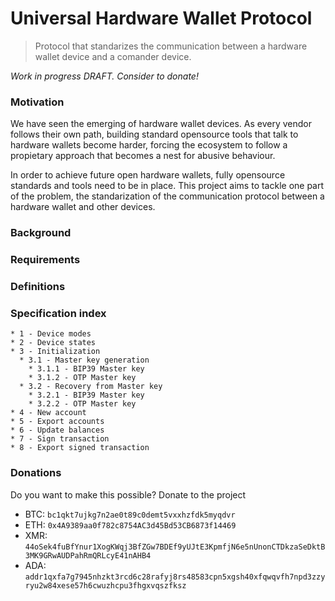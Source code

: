 # Universal Hardware Wallet Protocol

> Protocol that standarizes the communication between a hardware wallet device and a comander device.

*Work in progress DRAFT. Consider to donate!*

### Motivation
We have seen the emerging of hardware wallet devices. As every vendor follows their own path, building standard opensource tools that talk to hardware wallets become harder, forcing the ecosystem to follow a propietary approach that becomes a nest for abusive behaviour.

In order to achieve future open hardware wallets, fully opensource standards and tools need to be in place. This project aims to tackle one part of the problem, the standarization of the communication protocol between a hardware wallet and other devices.

### Background
### Requirements
### Definitions
### Specification index
```
* 1 - Device modes
* 2 - Device states
* 3 - Initialization
  * 3.1 - Master key generation
    * 3.1.1 - BIP39 Master key
    * 3.1.2 - OTP Master key
  * 3.2 - Recovery from Master key
    * 3.2.1 - BIP39 Master key
    * 3.2.2 - OTP Master key
* 4 - New account
* 5 - Export accounts
* 6 - Update balances
* 7 - Sign transaction
* 8 - Export signed transaction
```

### Donations

Do you want to make this possible? Donate to the project

* BTC: `bc1qkt7ujkg7n2ae0t89c0demt5vxxhzfdk5myqdvr`
* ETH: `0x4A9389aa0f782c8754AC3d45Bd53CB6873f14469`
* XMR: `44oSek4fuBfYnur1XogKWqj3BfZGw7BDEf9yUJtE3KpmfjN6e5nUnonCTDkzaSeDktB3MK9GRwAUDPahRmQRLcyE41nAHB4`
* ADA: `addr1qxfa7g7945nhzkt3rcd6c28rafyj8rs48583cpn5xgsh40xfqwqvfh7npd3zzyryu2w84xese57h6cwuzhcpu3fhgxvqszfksz`
